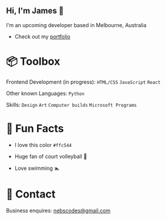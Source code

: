 ## Hi, I'm James 👋

I'm an upcoming developer based in Melbourne, Australia

- Check out my [portfolio](https://github.com/nebsycodes/My-Portfolio)

# 📦 Toolbox
Frontend Development (in progress): `HTML/CSS` `JavaScript` `React`

Other known Languages: `Python`

Skills: `Design` `Art` `Computer builds` `Microsoft Programs`

# 🍋 Fun Facts
- I love this color `#ffc544`

- Huge fan of court volleyball 🏐

- Love swimming 🏊

# 📮 Contact

Business enquires: nebscodes@gmail.com
